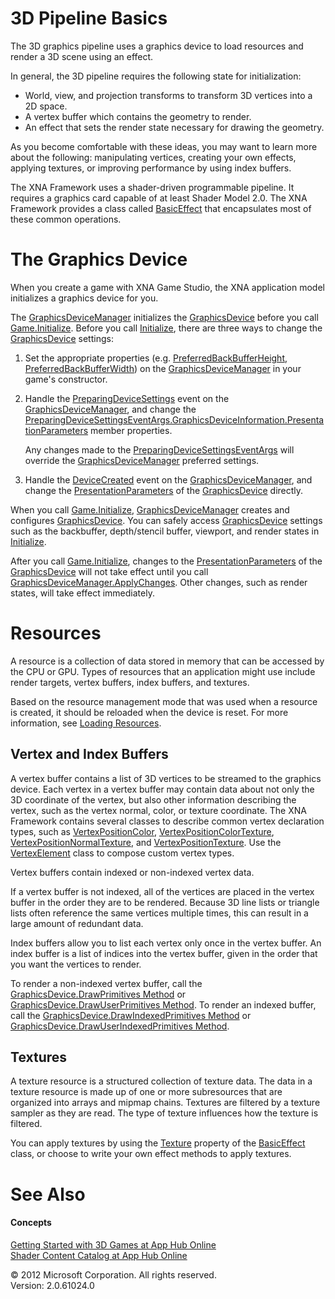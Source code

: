 ﻿

# 3D Pipeline Basics

The 3D graphics pipeline uses a graphics device to load resources and render a 3D scene using an effect.

In general, the 3D pipeline requires the following state for initialization:

*   World, view, and projection transforms to transform 3D vertices into a 2D space.
*   A vertex buffer which contains the geometry to render.
*   An effect that sets the render state necessary for drawing the geometry.

As you become comfortable with these ideas, you may want to learn more about the following: manipulating vertices, creating your own effects, applying textures, or improving performance by using index buffers.

The XNA Framework uses a shader-driven programmable pipeline. It requires a graphics card capable of at least Shader Model 2.0. The XNA Framework provides a class called [BasicEffect](T_Microsoft_Xna_Framework_Graphics_BasicEffect.md) that encapsulates most of these common operations.

# The Graphics Device

When you create a game with XNA Game Studio, the XNA application model initializes a graphics device for you.

The [GraphicsDeviceManager](T_Microsoft_Xna_Framework_GraphicsDeviceManager.md) initializes the [GraphicsDevice](T_Microsoft_Xna_Framework_Graphics_GraphicsDevice.md) before you call [Game.Initialize](M_Microsoft_Xna_Framework_Game_Initialize.md). Before you call [Initialize](M_Microsoft_Xna_Framework_Game_Initialize.md), there are three ways to change the [GraphicsDevice](T_Microsoft_Xna_Framework_Graphics_GraphicsDevice.md) settings:

1.  Set the appropriate properties (e.g. [PreferredBackBufferHeight](P_Microsoft_Xna_Framework_GraphicsDeviceManager_PreferredBackBufferHeight.md), [PreferredBackBufferWidth](P_Microsoft_Xna_Framework_GraphicsDeviceManager_PreferredBackBufferWidth.md)) on the [GraphicsDeviceManager](T_Microsoft_Xna_Framework_GraphicsDeviceManager.md) in your game's constructor.
    
2.  Handle the [PreparingDeviceSettings](E_Microsoft_Xna_Framework_GraphicsDeviceManager_PreparingDeviceSettings.md) event on the [GraphicsDeviceManager](T_Microsoft_Xna_Framework_GraphicsDeviceManager.md), and change the [PreparingDeviceSettingsEventArgs.GraphicsDeviceInformation.PresentationParameters](T_Microsoft_Xna_Framework_Graphics_PresentationParameters.md) member properties.
    
    Any changes made to the [PreparingDeviceSettingsEventArgs](T_Microsoft_Xna_Framework_PreparingDeviceSettingsEventArgs.md) will override the [GraphicsDeviceManager](T_Microsoft_Xna_Framework_GraphicsDeviceManager.md) preferred settings.
    
3.  Handle the [DeviceCreated](E_Microsoft_Xna_Framework_GraphicsDeviceManager_DeviceCreated.md) event on the [GraphicsDeviceManager](T_Microsoft_Xna_Framework_GraphicsDeviceManager.md), and change the [PresentationParameters](P_Microsoft_Xna_Framework_Graphics_GraphicsDevice_PresentationParameters.md) of the [GraphicsDevice](T_Microsoft_Xna_Framework_Graphics_GraphicsDevice.md) directly.
    

When you call [Game.Initialize](M_Microsoft_Xna_Framework_Game_Initialize.md), [GraphicsDeviceManager](T_Microsoft_Xna_Framework_GraphicsDeviceManager.md) creates and configures [GraphicsDevice](T_Microsoft_Xna_Framework_Graphics_GraphicsDevice.md). You can safely access [GraphicsDevice](T_Microsoft_Xna_Framework_Graphics_GraphicsDevice.md) settings such as the backbuffer, depth/stencil buffer, viewport, and render states in [Initialize](M_Microsoft_Xna_Framework_Game_Initialize.md).

After you call [Game.Initialize](M_Microsoft_Xna_Framework_Game_Initialize.md), changes to the [PresentationParameters](P_Microsoft_Xna_Framework_Graphics_GraphicsDevice_PresentationParameters.md) of the [GraphicsDevice](T_Microsoft_Xna_Framework_Graphics_GraphicsDevice.md) will not take effect until you call [GraphicsDeviceManager.ApplyChanges](M_Microsoft_Xna_Framework_GraphicsDeviceManager_ApplyChanges.md). Other changes, such as render states, will take effect immediately.

# Resources

A resource is a collection of data stored in memory that can be accessed by the CPU or GPU. Types of resources that an application might use include render targets, vertex buffers, index buffers, and textures.

Based on the resource management mode that was used when a resource is created, it should be reloaded when the device is reset. For more information, see [Loading Resources](AppModel_HowTo_LoadResources.md).

## Vertex and Index Buffers

A vertex buffer contains a list of 3D vertices to be streamed to the graphics device. Each vertex in a vertex buffer may contain data about not only the 3D coordinate of the vertex, but also other information describing the vertex, such as the vertex normal, color, or texture coordinate. The XNA Framework contains several classes to describe common vertex declaration types, such as [VertexPositionColor](T_Microsoft_Xna_Framework_Graphics_VertexPositionColor.md), [VertexPositionColorTexture](T_Microsoft_Xna_Framework_Graphics_VertexPositionColorTexture.md), [VertexPositionNormalTexture](T_Microsoft_Xna_Framework_Graphics_VertexPositionNormalTexture.md), and [VertexPositionTexture](T_Microsoft_Xna_Framework_Graphics_VertexPositionTexture.md). Use the [VertexElement](T_Microsoft_Xna_Framework_Graphics_VertexElement.md) class to compose custom vertex types.

Vertex buffers contain indexed or non-indexed vertex data.

If a vertex buffer is not indexed, all of the vertices are placed in the vertex buffer in the order they are to be rendered. Because 3D line lists or triangle lists often reference the same vertices multiple times, this can result in a large amount of redundant data.

Index buffers allow you to list each vertex only once in the vertex buffer. An index buffer is a list of indices into the vertex buffer, given in the order that you want the vertices to render.

To render a non-indexed vertex buffer, call the [GraphicsDevice.DrawPrimitives Method](M_Microsoft_Xna_Framework_Graphics_GraphicsDevice_DrawPrimitives.md) or [GraphicsDevice.DrawUserPrimitives Method](O_M_Microsoft_Xna_Framework_Graphics_GraphicsDevice_DrawUserPrimitives.md). To render an indexed buffer, call the [GraphicsDevice.DrawIndexedPrimitives Method](M_Microsoft_Xna_Framework_Graphics_GraphicsDevice_DrawIndexedPrimitives.md) or [GraphicsDevice.DrawUserIndexedPrimitives Method](O_M_Microsoft_Xna_Framework_Graphics_GraphicsDevice_DrawUserIndexedPrimitives.md).

## Textures

A texture resource is a structured collection of texture data. The data in a texture resource is made up of one or more subresources that are organized into arrays and mipmap chains. Textures are filtered by a texture sampler as they are read. The type of texture influences how the texture is filtered.

You can apply textures by using the [Texture](P_Microsoft_Xna_Framework_Graphics_BasicEffect_Texture.md) property of the [BasicEffect](T_Microsoft_Xna_Framework_Graphics_BasicEffect.md) class, or choose to write your own effect methods to apply textures.

# See Also

#### Concepts

[Getting Started with 3D Games at App Hub Online](http://go.microsoft.com/fwlink/?LinkId=128882)  
[Shader Content Catalog at App Hub Online](http://go.microsoft.com/fwlink/?LinkId=128870)  

© 2012 Microsoft Corporation. All rights reserved.  
Version: 2.0.61024.0